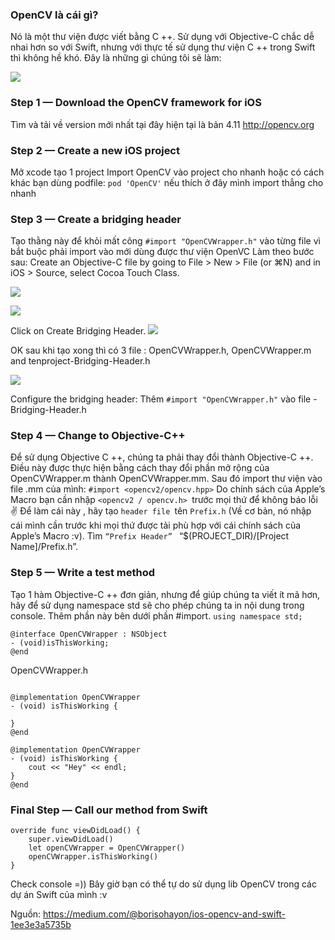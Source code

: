### OpenCV là cái gì? 
Nó là một thư viện được viết bằng C ++. Sử dụng với Objective-C chắc dễ nhai hơn so với Swift, nhưng với thực tế sử dụng thư viện C ++ trong Swift thì không hề khó. Đây là những gì chúng tôi sẽ làm:

![](https://images.viblo.asia/b1d3bf5e-c52a-4a5e-8448-3555cf33ac1f.png)

### Step 1 — Download the OpenCV framework for iOS
Tìm và tải về version mới nhất tại đây hiện tại  là bản 4.11 http://opencv.org

### Step 2 — Create a new iOS project
Mở xcode tạo 1 project Import OpenCV vào project cho nhanh hoặc có cách khác bạn dùng podfile: `pod 'OpenCV'` nếu thích ở đây mình import thẳng cho nhanh

### Step 3 — Create a bridging header
Tạo thằng này để khỏi mất công `#import "OpenCVWrapper.h"` vào từng file  vì bắt buộc phải import vào mới dùng được thư viện OpenVC
Làm theo bước sau:
Create an Objective-C file by going to File > New > File (or ⌘N) and in iOS > Source, select Cocoa Touch Class.

![](https://images.viblo.asia/341cac01-2ea1-4289-8a22-935e19c3b3a4.png)

![](https://images.viblo.asia/a45dae4a-c911-42ff-ab6c-7e5912d8520e.png)

Click on Create Bridging Header.
![](https://images.viblo.asia/6ad82483-8bda-46d3-a280-ec8c3cf4b735.png)

OK sau khi tạo xong thì có 3 file : OpenCVWrapper.h, OpenCVWrapper.m and tenproject-Bridging-Header.h
    
![](https://images.viblo.asia/d6707d3e-04f1-427e-81bd-ad17e0d959ae.png)

Configure the bridging header: Thêm `#import "OpenCVWrapper.h"` vào file -Bridging-Header.h

### Step 4 — Change to Objective-C++
Để sử dụng Objective C ++, chúng ta phải thay đổi thành Objective-C ++. Điều này được thực hiện bằng cách thay đổi phần mở rộng của OpenCVWrapper.m thành OpenCVWrapper.mm. Sau đó import thư viện vào file  .mm của mình: `#import <opencv2/opencv.hpp>`
Do chính sách của Apple’s Macro bạn cần nhập `<opencv2 / opencv.h> `trước mọi thứ để không báo lỗi 
:v: 
Để làm cái này , hãy tạo `header file `tên `Prefix.h` (Về cơ bản, nó nhập cái mình cần trước khi mọi thứ được tải phù hợp với cái chính sách của Apple’s Macro :v).
Tìm `“Prefix Header” `  “$(PROJECT_DIR)/[Project Name]/Prefix.h”.

### Step 5 — Write a test method

Tạo 1 hàm Objective-C ++ đơn giản, nhưng để giúp chúng ta viết ít mã hơn, hãy để sử dụng namespace  std  sẽ cho phép chúng ta in nội dung trong console. Thêm phần này bên dưới phần #import. `using namespace std;`

```
@interface OpenCVWrapper : NSObject
- (void)isThisWorking;
@end
```

OpenCVWrapper.h 

```

@implementation OpenCVWrapper
- (void) isThisWorking {
    
}
@end
```

```
@implementation OpenCVWrapper
- (void) isThisWorking {
    cout << "Hey" << endl;
}
@end
```

### Final Step — Call our method from Swift
```
override func viewDidLoad() {
    super.viewDidLoad()
    let openCVWrapper = OpenCVWrapper()
    openCVWrapper.isThisWorking()
}
```
Check console =))
Bây giờ bạn có thể tự do sử dụng lib OpenCV trong các dự án Swift của mình :v 

Nguồn: https://medium.com/@borisohayon/ios-opencv-and-swift-1ee3e3a5735b